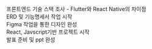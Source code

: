 프론트엔드 기술 스택 조사 - Flutter와 React Native의 차이점\
ERD 및 기능명세서 작업 시작\
Figma 작업을 통한 디자인 완성\
React, Javscript기반 프로젝트 시작\
발표 준비 및 ppt 완성
